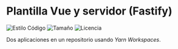 # Plantilla Vue y servidor (Fastify)

![Estilo Código](https://github.com/enflujo/enflujo-plantilla-vue-servidor/actions/workflows/estilo-codigo.yml/badge.svg)
![Tamaño](https://img.shields.io/github/repo-size/enflujo/enflujo-plantilla-vue-servidor?color=%235757f7&label=Tama%C3%B1o%20repo&logo=open-access&logoColor=white)
![Licencia](https://img.shields.io/github/license/enflujo/enflujo-plantilla-vue-servidor?label=Licencia&logo=open-source-initiative&logoColor=white)

Dos aplicaciones en un repositorio usando _Yarn Workspaces_.
